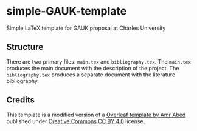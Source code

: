 # simple-GAUK-template
Simple LaTeX template for GAUK proposal at Charles University

## Structure
There are two primary files: `main.tex` and `bibliography.tex`. The `main.tex` produces the main document with the description of the project. The `bibliography.tex` produces a separate document with the literature bibliography.

## Credits
This template is a modified version of a [Overleaf template by Amr Abed](https://www.overleaf.com/latex/templates/nsf-proposal-template/xchskvnnkrnm) published under [Creative Commons CC BY 4.0](https://creativecommons.org/licenses/by/4.0/legalcode.en) license. 
